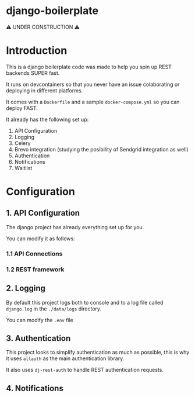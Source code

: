 # django-boilerplate

⚠️ UNDER CONSTRUCTION ⚠️

# Introduction

This is a django boilerplate code was made to help you spin up REST backends SUPER fast.

It runs on devcontainers so that you never have an issue colaborating or deploying in different platforms.

It comes with a `Dockerfile` and a sample `docker-compose.yml` so you can deploy FAST.

It already has the following set up:
1. API Configuration
2. Logging
3. Celery
4. Brevo integration (studying the posibility of Sendgrid integration as well)
5. Authentication
6. Notifications
7. Waitlist

# Configuration

## 1. API Configuration

The django project has already everything set up for you.

You can modify it as follows:
### 1.1 API Connections

### 1.2 REST framework

## 2. Logging

By default this project logs both to console and to a log file called `django.log` in the `./data/logs` directory.

You can modify the `.env` file

## 3. Authentication

This project looks to simplify authentication as much as possible, this is why it uses `allauth` as the main authentication library.

It also uses `dj-rest-auth` to handle REST authentication requests.

## 4. Notifications
